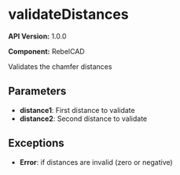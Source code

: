 # validateDistances

**API Version:** 1.0.0

**Component:** RebelCAD

Validates the chamfer distances

## Parameters

- **distance1**: First distance to validate
- **distance2**: Second distance to validate

## Exceptions

- **Error**: if distances are invalid (zero or negative)

